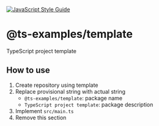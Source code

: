 [![JavaScript Style Guide](https://img.shields.io/badge/code_style-standard-brightgreen.svg)](https://standardjs.com)

# @ts-examples/template

TypeScript project template

## How to use

1. Create repository using template
2. Replace provisional string with actual string
    - `@ts-examples/template`: package name
    - `TypeScript project template`: package description
3. Implement `src/main.ts`
4. Remove this section
